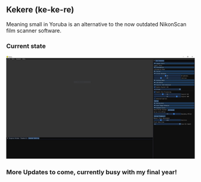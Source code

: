 ## Kekere (ke-ke-re) 

Meaning small in Yoruba is an alternative to the now outdated NikonScan film scanner software.

### Current state
![Main Window](miscl/main_window.JPG)

### More Updates to come, currently busy with my final year!
